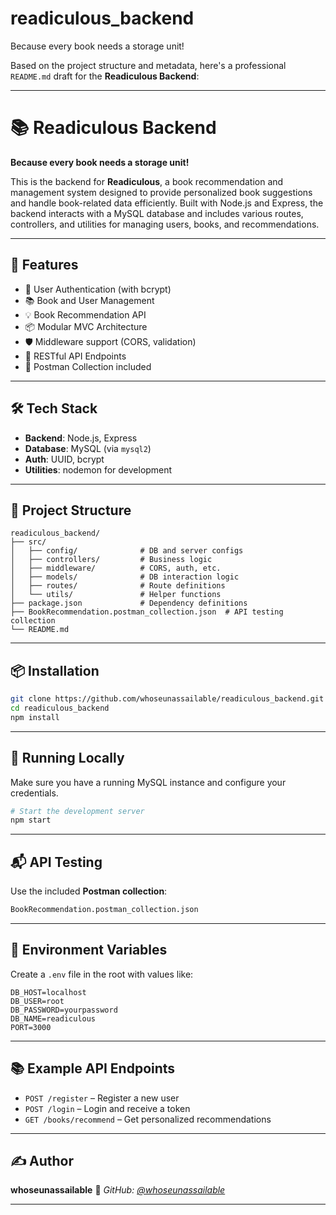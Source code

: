 # readiculous_backend
Because every book needs a storage unit!

Based on the project structure and metadata, here's a professional `README.md` draft for the **Readiculous Backend**:

---

# 📚 Readiculous Backend

**Because every book needs a storage unit!**

This is the backend for **Readiculous**, a book recommendation and management system designed to provide personalized book suggestions and handle book-related data efficiently. Built with Node.js and Express, the backend interacts with a MySQL database and includes various routes, controllers, and utilities for managing users, books, and recommendations.

---

## 🚀 Features

* 🔐 User Authentication (with bcrypt)
* 📚 Book and User Management
* 💡 Book Recommendation API
* 📦 Modular MVC Architecture
* 🛡️ Middleware support (CORS, validation)
* 🔁 RESTful API Endpoints
* 🧪 Postman Collection included

---

## 🛠️ Tech Stack

* **Backend**: Node.js, Express
* **Database**: MySQL (via `mysql2`)
* **Auth**: UUID, bcrypt
* **Utilities**: nodemon for development

---

## 📁 Project Structure

```
readiculous_backend/
├── src/
│   ├── config/              # DB and server configs
│   ├── controllers/         # Business logic
│   ├── middleware/          # CORS, auth, etc.
│   ├── models/              # DB interaction logic
│   ├── routes/              # Route definitions
│   └── utils/               # Helper functions
├── package.json             # Dependency definitions
├── BookRecommendation.postman_collection.json  # API testing collection
└── README.md
```

---

## 📦 Installation

```bash
git clone https://github.com/whoseunassailable/readiculous_backend.git
cd readiculous_backend
npm install
```

---

## 🧪 Running Locally

Make sure you have a running MySQL instance and configure your credentials.

```bash
# Start the development server
npm start
```

---

## 📬 API Testing

Use the included **Postman collection**:

```bash
BookRecommendation.postman_collection.json
```

---

## 🧰 Environment Variables

Create a `.env` file in the root with values like:

```env
DB_HOST=localhost
DB_USER=root
DB_PASSWORD=yourpassword
DB_NAME=readiculous
PORT=3000
```

---

## 📚 Example API Endpoints

* `POST /register` – Register a new user
* `POST /login` – Login and receive a token
* `GET /books/recommend` – Get personalized recommendations

---

## ✍️ Author

**whoseunassailable**
📧 *GitHub: [@whoseunassailable](https://github.com/whoseunassailable)*

---
